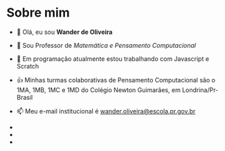 # Sobre mim

- 👀 Olá, eu sou **Wander de Oliveira**
- 👋 Sou Professor de *Matemática e Pensamento Computacional*
- 🌱 Em programação atualmente estou trabalhando com Javascript e Scratch
- :+1: Minhas turmas colaborativas de Pensamento Computacional são o 1MA, 1MB, 1MC e 1MD do Colégio Newton Guimarães, em Londrina/Pr-Brasil
- 📫 Meu e-mail institucional é wander.oliveira@escola.pr.gov.br
- 
- 

- 

<!---
Wander314/Wander314 is a ✨ special ✨ repository because its `README.md` (this file) appears on your GitHub profile.
You can click the Preview link to take a look at your changes.
--->
